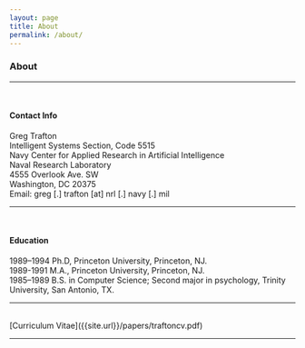 ```yaml
---
layout: page
title: About
permalink: /about/
---
```

<h3>About</h3>
<hr><br>
<h4>Contact Info</h4>
<p>Greg Trafton<br />
Intelligent Systems Section, Code 5515<br />Navy Center for Applied
Research in Artificial Intelligence<br />Naval Research Laboratory<br
/>4555 Overlook Ave. SW<br />Washington, DC 20375<br />Email: greg [.]
trafton [at] nrl [.] navy [.] mil<br /> </p>
<hr><br>
<h4>Education</h4>
<p>1989–1994 Ph.D, Princeton University, Princeton, NJ.<br />
1989-1991 M.A., Princeton University, Princeton, NJ.<br />
1985–1989 B.S. in Computer Science; Second major in psychology, Trinity University, San Antonio, TX.</p>
<hr><br>
[Curriculum Vitae]({{site.url}}/papers/traftoncv.pdf)
<hr><br>


